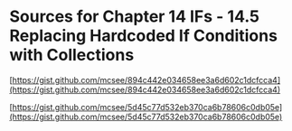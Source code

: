 # Sources for Chapter 14 IFs - 14.5 Replacing Hardcoded If Conditions with Collections


[https://gist.github.com/mcsee/894c442e034658ee3a6d602c1dcfcca4](https://gist.github.com/mcsee/894c442e034658ee3a6d602c1dcfcca4)

[https://gist.github.com/mcsee/5d45c77d532eb370ca6b78606c0db05e](https://gist.github.com/mcsee/5d45c77d532eb370ca6b78606c0db05e)